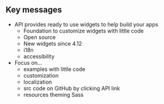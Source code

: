 ## Key messages

- API provides ready to use widgets to help build your apps
  - Foundation to customize widgets with little code
  - Open source
  - New widgets since 4.12
  - i18n
  - accessibility
- Focus on...
  - examples with little code
  - customization
  - localization
  - src code on GitHub by clicking API link
  - resources theming Sass
